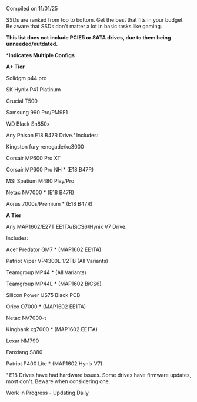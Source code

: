 Compiled on 11/01/25

SSDs are ranked from top to bottom. Get the best that fits in your budget. Be aware that SSDs don't matter a lot in basic tasks like gaming.

**This list does not include PCIE5 or SATA drives, due to them being unneeded/outdated.**

***Indicates Multiple Configs**

**A+ Tier**

Solidgm p44 pro

SK Hynix P41 Platinum

Crucial T500

Samsung 990 Pro/PM9F1

WD Black Sn850x

Any Phison E18 B47R Drive.¹ Includes:

Kingston fury renegade/kc3000

Corsair MP600 Pro XT

Corsair MP600 Pro NH * (E18 B47R)

MSI Spatium M480 Play/Pro

Netac NV7000 * (E18 B47R)

Aorus 7000s/Premium * (E18 B47R)

**A Tier**

Any MAP1602/E27T EE1TA/BiCS6/Hynix V7 Drive.

Includes:

Acer Predator GM7 * (MAP1602 EE1TA)

Patriot Viper VP4300L 1/2TB (All Variants)

Teamgroup MP44 * (All Variants)

Teamgroup MP44L * (MAP1602 BiCS6)

Silicon Power US75 Black PCB

Orico O7000 * (MAP1602 EE1TA)

Netac NV7000-t

Kingbank xg7000 * (MAP1602 EE1TA)

Lexar NM790

Fanxiang S880

Patriot P400 Lite * (MAP1602 Hynix V7)

¹ E18 Drives have had hardware issues. Some drives have firmware updates, most don't. Beware when considering one.

Work in Progress - Updating Daily 
